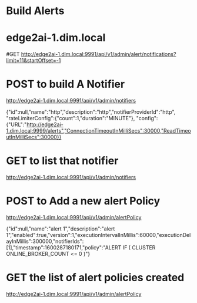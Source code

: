 # Build Alerts
# edge2ai-1.dim.local


#GET 
http://edge2ai-1.dim.local:9991/api/v1/admin/alert/notifications?limit=11&startOffset=-1

# POST to build A Notifier
http://edge2ai-1.dim.local:9991/api/v1/admin/notifiers

{"id":null,"name":"http","description":"http","notifierProviderId":"http",
"rateLimiterConfig":{"count":1,"duration":"MINUTE"},
"config":{"URL":"http://edge2ai-1.dim.local:9999/alerts","ConnectionTimeoutInMilliSecs":30000,"ReadTimeoutInMilliSecs":30000}}

# GET to list that notifier
http://edge2ai-1.dim.local:9991/api/v1/admin/notifiers

# POST to Add a new alert Policy

http://edge2ai-1.dim.local:9991/api/v1/admin/alertPolicy

{"id":null,"name":"alert 1","description":"alert 1","enabled":true,"version":1,"executionIntervalInMillis":60000,"executionDelayInMillis":300000,"notifierIds":[1],"timestamp":1600287180171,"policy":"ALERT IF ( CLUSTER ONLINE_BROKER_COUNT <= 0 )"}


# GET the list of alert policies created
http://edge2ai-1.dim.local:9991/api/v1/admin/alertPolicy

